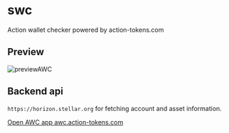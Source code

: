 # swc
Action wallet checker powered by action-tokens.com

## Preview
![previewAWC](https://user-images.githubusercontent.com/43641536/174719788-f493067f-58ff-4b2b-aa66-acb67106f4d0.gif)


## Backend api
`https://horizon.stellar.org` for fetching account and asset information.

[Open AWC app awc.action-tokens.com](https://awc.action-tokens.com/)
